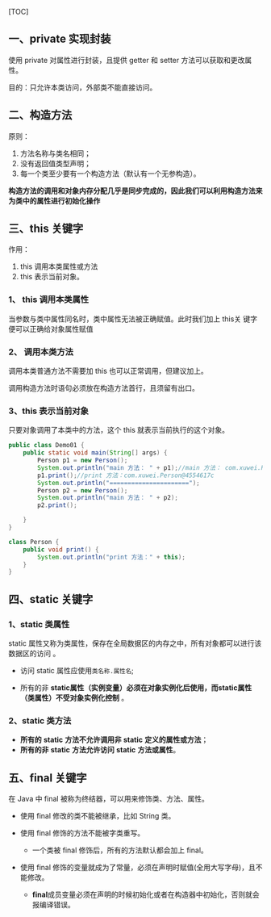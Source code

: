 [TOC]

## 一、private 实现封装

使用 private 对属性进行封装，且提供 getter 和 setter 方法可以获取和更改属性。

目的：只允许本类访问，外部类不能直接访问。

## 二、构造方法

原则：

1. 方法名称与类名相同；
2. 没有返回值类型声明；
3. 每一个类至少要有一个构造方法（默认有一个无参构造）。

**构造方法的调用和对象内存分配几乎是同步完成的，因此我们可以利用构造方法来为类中的属性进行初始化操作**

## 三、this 关键字

作用：

1. this 调用本类属性或方法 
2. this 表示当前对象。

### 1、 this 调用本类属性

 当参数与类中属性同名时，类中属性无法被正确赋值。此时我们加上 this关 键字便可以正确给对象属性赋值 

### 2、 调用本类方法

调用本类普通方法不需要加 this 也可以正常调用，但建议加上。

调用构造方法时语句必须放在构造方法首行，且须留有出口。

### 3、this 表示当前对象

只要对象调用了本类中的方法，这个 this 就表示当前执行的这个对象。

```java
public class Demo01 {
    public static void main(String[] args) {
        Person p1 = new Person();
        System.out.println("main 方法： " + p1);//main 方法： com.xuwei.Person@4554617c
        p1.print();//print 方法：com.xuwei.Person@4554617c
        System.out.println("======================");
        Person p2 = new Person();
        System.out.println("main 方法： " + p2);
        p2.print();

    }
}

class Person {
    public void print() {
        System.out.println("print 方法：" + this);
    }
}
```

## 四、static 关键字

### 1、static 类属性

static 属性又称为类属性，保存在全局数据区的内存之中，所有对象都可以进行该数据区的访问 。

- 访问 static 属性应使用`类名称.属性名`;

-  所有的非 **static属性（实例变量）必须在对象实例化后使用，而static属性（类属性）不受对象实例化控制** 。

### 2、static 类方法

- **所有的** **static** **方法不允许调用非** **static** **定义的属性或方法**；
- **所有的非** **static** **方法允许访问** **static** **方法或属性**。

## 五、final 关键字

在 Java 中 final 被称为终结器，可以用来修饰类、方法、属性。

- 使用 final 修改的类不能被继承，比如 String 类。
- 使用 final 修饰的方法不能被字类重写。
    - 一个类被 final 修饰后，所有的方法默认都会加上 final。

- 使用 final 修饰的变量就成为了常量，必须在声明时赋值(全用大写字母)，且不能修改。

    -  **final**成员变量必须在声明的时候初始化或者在构造器中初始化，否则就会报编译错误。

    